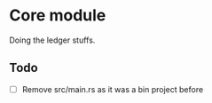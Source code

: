 # Core module

Doing the ledger stuffs.

## Todo  
- [ ] Remove src/main.rs as it was a bin project before
